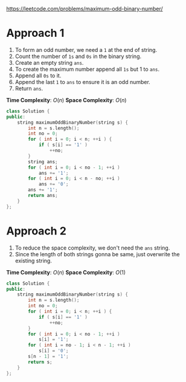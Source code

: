 https://leetcode.com/problems/maximum-odd-binary-number/

# Approach 1

1. To form an odd number, we need a `1` at the end of string.
2. Count the number of `1s` and `0s` in the binary string.
3. Create an empty string `ans`.
4. To create the maximum number append all `1s` but 1 to `ans`.
5. Append all `0s` to it.
6. Append the last `1` to `ans` to ensure it is an odd number.
7. Return `ans`.

**Time Complexity**: $O(n)$
**Space Complexity**: $O(n)$

```cpp
class Solution {
public:
    string maximumOddBinaryNumber(string s) {
        int n = s.length();
        int no = 0;
        for ( int i = 0; i < n; ++i ) {
            if ( s[i] == '1' )
                ++no;
        }
        string ans;
        for ( int i = 0; i < no - 1; ++i )
            ans += '1';
        for ( int i = 0; i < n - no; ++i )
            ans += '0';
        ans += '1';
        return ans;
    }
};
```

# Approach 2

1. To reduce the space complexity, we don't need the `ans` string.
2. Since the length of both strings gonna be same, just overwrite the existing string.

**Time Complexity**: $O(n)$
**Space Complexity**: $O(1)$

```cpp
class Solution {
public:
    string maximumOddBinaryNumber(string s) {
        int n = s.length();
        int no = 0;
        for ( int i = 0; i < n; ++i ) {
            if ( s[i] == '1' )
                ++no;
        }
        for ( int i = 0; i < no - 1; ++i )
            s[i] = '1';
        for ( int i = no - 1; i < n - 1; ++i )
            s[i] = '0';
        s[n - 1] = '1';
        return s;
    }
};
```